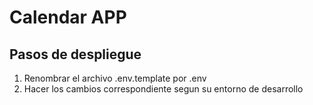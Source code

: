 # Calendar APP

## Pasos de despliegue
1. Renombrar el archivo .env.template por .env
2. Hacer los cambios correspondiente segun su entorno de desarrollo